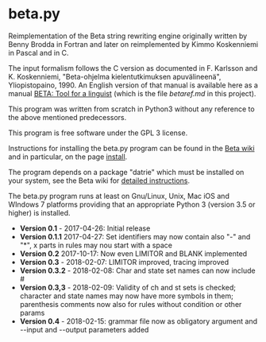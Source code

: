 beta.py
=======

Reimplementation of the Beta string rewriting engine originally written by Benny Brodda in Fortran and later on reimplemented by Kimmo Koskenniemi in Pascal and in C.

The input formalism follows the C version as documented in F. Karlsson and K. Koskenniemi, "Beta-ohjelma kielentutkimuksen apuvälineenä", Yliopistopaino, 1990. An English version of that manual is available here as a manual [BETA: Tool for a linguist](https://github.com/koskenni/beta/blob/master/betaref.md) (which is the file *betaref.md* in this project).

This program was written from scratch in Python3 without any reference to the above mentioned predecessors.

This program is free software under the GPL 3 license. 

Instructions for installing the beta.py program can be found in the [Beta wiki](https://github.com/koskenni/beta/wiki/faq) and in particular, on the page [install](https://github.com/koskenni/beta/wiki/install).

The program depends on a package "datrie" which must be installed on your system, see the Beta wiki for [detailed instructions](https://github.com/koskenni/beta/wiki/faq).

The beta.py program runs at least on Gnu/Linux, Unix, Mac iOS and WIndows 7 platforms providing that an appropriate Python 3 (version 3.5 or higher) is installed.

- **Version 0.1** - 2017-04-26: Initial release
- **Version 0.1.1** 2017-04-27: Set identifiers may now contain also "-" and "*", x parts in rules may nou start with a space 
- **Version 0.2** 2017-10-17: Now even LIMITOR and BLANK implemented
- **Version 0.3** - 2018-02-07: LIMITOR improved, tracing improved
- **Version 0.3.2** - 2018-02-08: Char and state set names can now include #
- **Version 0.3,3** - 2018-02-09: Validity of ch and st sets is checked; character and state names may now have more symbols in them; parenthesis comments now also for rules without condition or other params
- **Version 0.4** - 2018-02-15: grammar file now as obligatory argument and --input and --output parameters added


